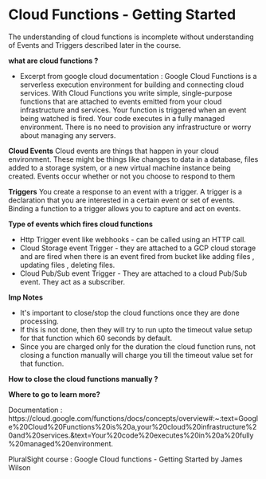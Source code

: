 # Cloud Functions - Getting Started
The understanding of cloud functions is incomplete without understanding of Events and Triggers described later in the course. 

<b>what are cloud functions ?</b>
* Excerpt from google cloud documentation : 
Google Cloud Functions is a serverless execution environment for building and connecting cloud services. 
With Cloud Functions you write simple, single-purpose functions that are attached to events emitted from your cloud infrastructure and services. Your function is triggered when an event being watched is fired. Your code executes in a fully managed environment. There is no need to provision any infrastructure or worry about managing any servers.

<b>Cloud Events</b>
Cloud events are things that happen in your cloud environment. These might be things like changes to data in a database, files added to a storage system, or a new virtual machine instance being created. Events occur whether or not you choose to respond to them

<b>Triggers</b>
You create a response to an event with a trigger. A trigger is a declaration that you are interested in a certain event or set of events. Binding a function to a trigger allows you to capture and act on events.
 
<b>Type of events which fires cloud functions</b>
- Http Trigger event like webhooks - can be called using an HTTP call.
- Cloud Storage event Trigger - they are attached to a GCP cloud storage and are fired when there is an event fired from bucket like adding files , updating files , deleting files.
- Cloud Pub/Sub event Trigger - They are attached to a cloud Pub/Sub event. They act as a subscriber.

<b>Imp Notes</b>
- It's important to close/stop the cloud functions once they are done processing.
- If this is not done, then they will try to run upto the timeout value setup for that function which 60 seconds by default. 
- Since you are charged only for the duration the cloud function runs, not closing a function manually will charge you till the timeout value set for that function.
 
 <b>How to close the cloud functions manually ?</b>
 
 <b>Where to go to learn more? </b>
 <p>Documentation : https://cloud.google.com/functions/docs/concepts/overview#:~:text=Google%20Cloud%20Functions%20is%20a,your%20cloud%20infrastructure%20and%20services.&text=Your%20code%20executes%20in%20a%20fully%20managed%20environment. </p>
 <p>PluralSight course : Google Cloud functions - Getting Started by James Wilson </p>